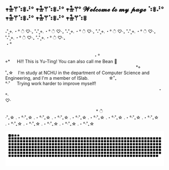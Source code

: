 ## 𖥧𖡆𖦥⠱ꎺ⠜° 𖥧𖡆𖦥⠱ꎺ⠜° 𖥧𖡆𖦥° 𝓦𝓮𝓵𝓬𝓸𝓶𝓮 𝓽𝓸 𝓶𝔂 𝓹𝓪𝓰𝓮 ⠱ꎺ⠜° 𖥧𖡆𖦥⠱ꎺ⠜° 𖥧𖡆𖦥⠱ꎺ⠜° 𖥧𖡆𖦥⠱ꎺ
˖˚˳⌖*.・°* ੈ ♡‧₊ ˚˖˚˳⌖*.・°* ੈ ♡‧₊ ˚˖˚˳⌖*.・°* ੈ ♡‧₊ ˚˖˚˳⌖*.・°* ੈ ♡‧₊ ˚˖˚˳⌖*.・°* ੈ ♡‧₊ ˚˖˚˳⌖*.・°* ੈ ♡‧₊ ˚˖˚˳⌖*.・°* ੈ ♡‧₊ <br>
・° &nbsp;&nbsp;&nbsp;&nbsp;&nbsp;&nbsp;&nbsp;&nbsp;&nbsp;&nbsp;&nbsp;&nbsp;&nbsp;&nbsp;&nbsp;&nbsp;&nbsp;&nbsp;&nbsp;&nbsp;&nbsp;&nbsp;&nbsp;&nbsp;&nbsp;&nbsp;&nbsp;&nbsp;&nbsp;&nbsp;&nbsp;&nbsp;&nbsp;&nbsp;&nbsp;&nbsp;&nbsp;&nbsp;&nbsp;&nbsp;&nbsp;&nbsp;&nbsp;&nbsp;&nbsp;&nbsp;&nbsp;&nbsp;&nbsp;&nbsp;&nbsp;&nbsp;&nbsp;&nbsp;&nbsp;&nbsp;&nbsp;&nbsp;&nbsp;&nbsp;&nbsp;&nbsp;&nbsp;&nbsp;&nbsp;&nbsp;&nbsp;&nbsp;&nbsp;&nbsp;&nbsp;&nbsp;&nbsp;&nbsp;&nbsp;&nbsp;&nbsp;&nbsp;&nbsp;&nbsp;&nbsp;&nbsp;&nbsp;&nbsp;&nbsp;&nbsp;&nbsp;&nbsp;&nbsp;&nbsp;&nbsp;&nbsp;&nbsp;&nbsp;&nbsp;&nbsp;&nbsp;&nbsp;&nbsp;&nbsp;&nbsp;&nbsp;&nbsp;&nbsp;&nbsp;&nbsp;&nbsp;&nbsp;&nbsp;&nbsp;&nbsp;&nbsp;&nbsp;&nbsp;&nbsp;&nbsp;&nbsp;&nbsp;&nbsp;&nbsp;&nbsp;&nbsp;&nbsp;&nbsp;&nbsp;&nbsp;&nbsp;&nbsp;&nbsp;&nbsp;&nbsp;&nbsp;&nbsp;&nbsp;&nbsp;&nbsp;&nbsp;&nbsp;&nbsp;&nbsp;&nbsp;&nbsp;&nbsp;&nbsp;&nbsp;&nbsp;&nbsp;&nbsp;&nbsp;&nbsp;&nbsp;&nbsp;&nbsp;&nbsp;&nbsp;&nbsp;&nbsp;&nbsp;&nbsp;&nbsp;&nbsp;&nbsp;&nbsp;&nbsp;&nbsp;&nbsp;&nbsp;&nbsp;&nbsp;&nbsp;&nbsp;&nbsp;&nbsp;&nbsp;&nbsp;&nbsp;&nbsp;&nbsp;&nbsp;&nbsp;&nbsp;&nbsp;&nbsp;&nbsp;&nbsp;&nbsp;&nbsp;&nbsp;&nbsp;&nbsp;&nbsp;&nbsp;&nbsp;&nbsp;&nbsp;&nbsp;&nbsp;&nbsp;&nbsp;・° <br>
⌖* &emsp; Hi!! This is Yu-Ting! You can also call me Bean 🌱 &emsp;&emsp;&emsp;&emsp;&emsp;&emsp;&emsp;&emsp;&emsp;&emsp;&emsp;&emsp;&emsp;&emsp;&emsp;&emsp;&emsp;&emsp;&emsp;&emsp;&emsp;&emsp;&emsp;&emsp;&emsp;&emsp;&emsp;&emsp;&emsp;&nbsp; *⌖<br>
˚₊☆ &nbsp;&nbsp; I'm study at NCHU in the department of Computer Science and Engineering, and I'm a  member of ISlab. &emsp;&emsp;&emsp;&emsp; ☆˚₊<br>
°‧˚ &emsp; Trying work harder to improve myself! &emsp;&emsp;&emsp;&emsp;&emsp;&emsp;&emsp;&emsp;&emsp;&emsp;&emsp;&emsp;&emsp;&emsp;&emsp;&emsp;&emsp;&emsp;&emsp;&emsp;&emsp;&emsp;&emsp;&emsp;&emsp;&emsp;&emsp;&emsp;&emsp;&nbsp;&emsp;&emsp;&emsp;&emsp;&emsp; ・°‧ <br>
♡‧&nbsp;&nbsp;&nbsp;&nbsp;&nbsp;&nbsp;&nbsp;&nbsp;&nbsp;&nbsp;&nbsp;&nbsp;&nbsp;&nbsp;&nbsp;&nbsp;&nbsp;&nbsp;&nbsp;&nbsp;&nbsp;&nbsp;&nbsp;&nbsp;&nbsp;&nbsp;&nbsp;&nbsp;&nbsp;&nbsp;&nbsp;&nbsp;&nbsp;&nbsp;&nbsp;&nbsp;&nbsp;&nbsp;&nbsp;&nbsp;&nbsp;&nbsp;&nbsp;&nbsp;&nbsp;&nbsp;&nbsp;&nbsp;&nbsp;&nbsp;&nbsp;&nbsp;&nbsp;&nbsp;&nbsp;&nbsp;&nbsp;&nbsp;&nbsp;&nbsp;&nbsp;&nbsp;&nbsp;&nbsp;&nbsp;&nbsp;&nbsp;&nbsp;&nbsp;&nbsp;&nbsp;&nbsp;&nbsp;&nbsp;&nbsp;&nbsp;&nbsp;&nbsp;&nbsp;&nbsp;&nbsp;&nbsp;&nbsp;&nbsp;&nbsp;&nbsp;&nbsp;&nbsp;&nbsp;&nbsp;&nbsp;&nbsp;&nbsp;&nbsp;&nbsp;&nbsp;&nbsp;&nbsp;&nbsp;&nbsp;&nbsp;&nbsp;&nbsp;&nbsp;&nbsp;&nbsp;&nbsp;&nbsp;&nbsp;&nbsp;&nbsp;&nbsp;&nbsp;&nbsp;&nbsp;&nbsp;&nbsp;&nbsp;&nbsp;&nbsp;&nbsp;&nbsp;&nbsp;&nbsp;&nbsp;&nbsp;&nbsp;&nbsp;&nbsp;&nbsp;&nbsp;&nbsp;&nbsp;&nbsp;&nbsp;&nbsp;&nbsp;&nbsp;&nbsp;&nbsp;&nbsp;&nbsp;&nbsp;&nbsp;&nbsp;&nbsp;&nbsp;&nbsp;&nbsp;&nbsp;&nbsp;&nbsp;&nbsp;&nbsp;&nbsp;&nbsp;&nbsp;&nbsp;&nbsp;&nbsp;&nbsp;&nbsp;&nbsp;&nbsp;&nbsp;&nbsp;&nbsp;&nbsp;&nbsp;&nbsp;&nbsp;&nbsp;&nbsp;&nbsp;&nbsp;&nbsp;&nbsp;&nbsp;&nbsp;&nbsp;&nbsp;&nbsp;&nbsp;&nbsp;&nbsp;&nbsp;&nbsp;&nbsp;&nbsp;&nbsp;&nbsp;&nbsp;&nbsp;&nbsp;&nbsp;&nbsp;&nbsp;&nbsp;&nbsp;&nbsp; * ੈ<br>
‧˚₊☆ .・°‧˚₊☆ .・°‧˚₊☆ .・°‧˚₊☆ .・°‧˚₊☆ .・°‧˚₊☆ .・°‧˚₊☆ .・°‧˚₊☆ .・°‧˚₊☆ .・°‧˚₊☆ .・°‧˚₊☆ .・°‧˚₊☆ .・°‧˚₊☆ .・°‧˚₊☆ 

![](https://raw.githubusercontent.com/beanbean0510/beanbean0510/output/github-contribution-grid-snake.svg)

<!--
**beanbean0510/beanbean0510** is a ✨ _special_ ✨ repository because its `README.md` (this file) appears on your GitHub profile.

Here are some ideas to get you started:

- 🔭 I’m currently working on ...
- 🌱 I’m currently learning ...
- 👯 I’m looking to collaborate on ...
- 🤔 I’m looking for help with ...
- 💬 Ask me about ...
- 📫 How to reach me: ...
- 😄 Pronouns: ...
- ⚡ Fun fact: ...
-->
